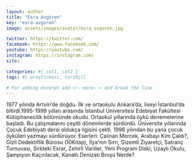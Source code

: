 ```yaml
---
layout: author
title: "Esra Avgören"
key: "esra-avgoren"
image: assets/images/avatar/esra_avgoren.jpg

twitter: https://twitter.com/
facebook: https://www.facebook.com/
youtube: https://youtube.com/
instagram: https://instagram.com/
site: 

categories: #[ cat1, cat2 ]
tags: #[ araştırmacı, tarihçi]

# For adding excerpt add <!--more--> and break the line
---
```

1977 yılında Artvin’de doğdu. İlk ve ortaokulu Ankara’da, liseyi İstanbul’da bitirdi.1995-1999 yılları arasında İstanbul Üniversitesi Edebiyat Fakültesi Kütüphanecilik bölümünde okudu. Ortaokul yıllarında öykü denemelerine başladı. Bu çalışmalarını çeşitli dönemlerde sürdürdü. Üniversite yıllarında Çocuk Edebiyatı dersi oldukça ilgisini çekti. 1998 yılından bu yana çocuk öyküleri yazmayı sürdürüyor. Eserleri: Çalınan Mercek, Arabayı Kim Çaldı?, Gizli Dedektiflik Bürosu (10Kitap), İlya'nın Sırrı, Gizemli Ziyaretçi, Satranç Turnuvası, Sirkteki Esrar, Zehirli Variller, Yeni Program Diski, Uzaylı Okulu, Şampiyon Kaçırılacak, Kanatlı Denizatı Broşu Nerde?
<!--more-->


